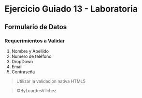 # Ejercicio Guiado 13 - Laboratoria

## Formulario de Datos 

### Requerimientos a Validar
1. Nombre y Apellido
2. Numero de teléfono
3. DropDown
4. Email
5. Contraseña

> Utilizar la validación nativa  HTML5 

> ©ByLourdesVílchez